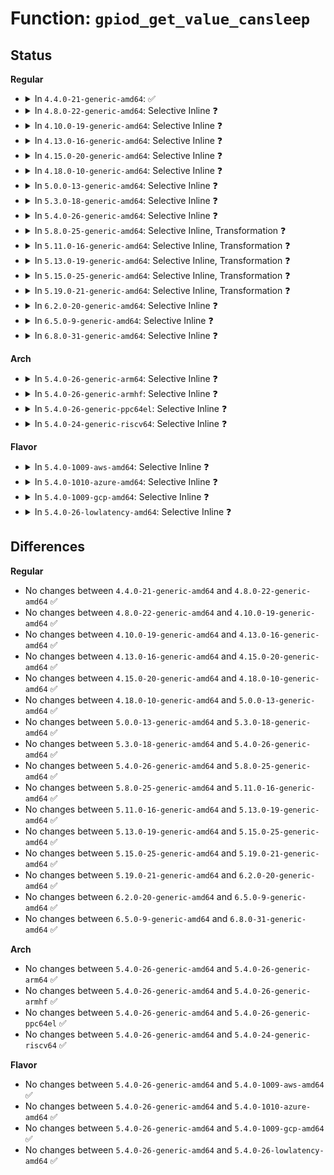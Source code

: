 # Function: <code>gpiod_get_value_cansleep</code>

## Status
<b>Regular</b>
<ul>
<li>
<details>
<summary>In <code>4.4.0-21-generic-amd64</code>: ✅</summary>

```c
int gpiod_get_value_cansleep(const struct gpio_desc * desc)
```

```json
{
  "name": "gpiod_get_value_cansleep",
  "collision_type": "Unique Global",
  "inline_type": "No",
  "funcs": [
    {
      "addr": 18446744071583194080,
      "name": "gpiod_get_value_cansleep",
      "external": true,
      "loc": "drivers/gpio/gpiolib.c:1679",
      "file": "drivers/gpio/gpiolib.c",
      "inline": "seen, unknown",
      "caller_inline": [],
      "caller_func": [
        "drivers/gpio/gpiolib-sysfs.c:value_show",
        "drivers/mmc/core/slot-gpio.c:mmc_gpio_get_ro",
        "drivers/mmc/core/slot-gpio.c:mmc_gpio_get_cd"
      ]
    }
  ],
  "symbols": [
    {
      "addr": 18446744071583194080,
      "name": "gpiod_get_value_cansleep",
      "section": ".text",
      "bind": "STB_GLOBAL",
      "size": 50
    }
  ]
}
```
</details>
</li>
<li>
<details>
<summary>In <code>4.8.0-22-generic-amd64</code>: Selective Inline ❓</summary>

```c
int gpiod_get_value_cansleep(const struct gpio_desc * desc)
```

```json
{
  "name": "gpiod_get_value_cansleep",
  "collision_type": "Unique Global",
  "inline_type": "Selective",
  "funcs": [
    {
      "addr": 18446744071583495424,
      "name": "gpiod_get_value_cansleep",
      "external": true,
      "loc": "drivers/gpio/gpiolib.c:2689",
      "file": "drivers/gpio/gpiolib.c",
      "inline": "not declared, inlined",
      "caller_inline": [],
      "caller_func": [
        "drivers/gpio/gpiolib.c:lineevent_irq_thread",
        "drivers/gpio/gpiolib.c:lineevent_ioctl",
        "drivers/gpio/gpiolib.c:linehandle_ioctl",
        "drivers/gpio/gpiolib-sysfs.c:value_show",
        "drivers/mmc/core/slot-gpio.c:mmc_gpio_get_cd",
        "drivers/mmc/core/slot-gpio.c:mmc_gpio_get_ro"
      ]
    }
  ],
  "symbols": [
    {
      "addr": 18446744071583495424,
      "name": "gpiod_get_value_cansleep",
      "section": ".text",
      "bind": "STB_GLOBAL",
      "size": 156
    }
  ]
}
```
</details>
</li>
<li>
<details>
<summary>In <code>4.10.0-19-generic-amd64</code>: Selective Inline ❓</summary>

```c
int gpiod_get_value_cansleep(const struct gpio_desc * desc)
```

```json
{
  "name": "gpiod_get_value_cansleep",
  "collision_type": "Unique Global",
  "inline_type": "Selective",
  "funcs": [
    {
      "addr": 18446744071583635552,
      "name": "gpiod_get_value_cansleep",
      "external": true,
      "loc": "drivers/gpio/gpiolib.c:2898",
      "file": "drivers/gpio/gpiolib.c",
      "inline": "not declared, inlined",
      "caller_inline": [],
      "caller_func": [
        "drivers/gpio/gpiolib.c:lineevent_irq_thread",
        "drivers/gpio/gpiolib.c:lineevent_ioctl",
        "drivers/gpio/gpiolib.c:linehandle_ioctl",
        "drivers/gpio/gpiolib-sysfs.c:value_show",
        "drivers/mmc/core/slot-gpio.c:mmc_gpio_get_cd",
        "drivers/mmc/core/slot-gpio.c:mmc_gpio_get_ro"
      ]
    }
  ],
  "symbols": [
    {
      "addr": 18446744071583635552,
      "name": "gpiod_get_value_cansleep",
      "section": ".text",
      "bind": "STB_GLOBAL",
      "size": 156
    }
  ]
}
```
</details>
</li>
<li>
<details>
<summary>In <code>4.13.0-16-generic-amd64</code>: Selective Inline ❓</summary>

```c
int gpiod_get_value_cansleep(const struct gpio_desc * desc)
```

```json
{
  "name": "gpiod_get_value_cansleep",
  "collision_type": "Unique Global",
  "inline_type": "Selective",
  "funcs": [
    {
      "addr": 18446744071583675520,
      "name": "gpiod_get_value_cansleep",
      "external": true,
      "loc": "drivers/gpio/gpiolib.c:2905",
      "file": "drivers/gpio/gpiolib.c",
      "inline": "not declared, inlined",
      "caller_inline": [],
      "caller_func": [
        "drivers/gpio/gpiolib.c:lineevent_irq_thread",
        "drivers/gpio/gpiolib.c:lineevent_ioctl",
        "drivers/gpio/gpiolib.c:linehandle_ioctl",
        "drivers/gpio/gpiolib-sysfs.c:value_show",
        "drivers/mmc/core/slot-gpio.c:mmc_gpio_get_cd",
        "drivers/mmc/core/slot-gpio.c:mmc_gpio_get_ro"
      ]
    }
  ],
  "symbols": [
    {
      "addr": 18446744071583675520,
      "name": "gpiod_get_value_cansleep",
      "section": ".text",
      "bind": "STB_GLOBAL",
      "size": 174
    }
  ]
}
```
</details>
</li>
<li>
<details>
<summary>In <code>4.15.0-20-generic-amd64</code>: Selective Inline ❓</summary>

```c
int gpiod_get_value_cansleep(const struct gpio_desc * desc)
```

```json
{
  "name": "gpiod_get_value_cansleep",
  "collision_type": "Unique Global",
  "inline_type": "Selective",
  "funcs": [
    {
      "addr": 18446744071583933216,
      "name": "gpiod_get_value_cansleep",
      "external": true,
      "loc": "drivers/gpio/gpiolib.c:3176",
      "file": "drivers/gpio/gpiolib.c",
      "inline": "not declared, inlined",
      "caller_inline": [],
      "caller_func": [
        "drivers/gpio/gpiolib.c:lineevent_irq_thread",
        "drivers/gpio/gpiolib.c:lineevent_ioctl",
        "drivers/gpio/gpiolib-sysfs.c:value_show",
        "drivers/mmc/core/slot-gpio.c:mmc_gpio_get_cd",
        "drivers/mmc/core/slot-gpio.c:mmc_gpio_get_ro"
      ]
    }
  ],
  "symbols": [
    {
      "addr": 18446744071583933216,
      "name": "gpiod_get_value_cansleep",
      "section": ".text",
      "bind": "STB_GLOBAL",
      "size": 174
    }
  ]
}
```
</details>
</li>
<li>
<details>
<summary>In <code>4.18.0-10-generic-amd64</code>: Selective Inline ❓</summary>

```c
int gpiod_get_value_cansleep(const struct gpio_desc * desc)
```

```json
{
  "name": "gpiod_get_value_cansleep",
  "collision_type": "Unique Global",
  "inline_type": "Selective",
  "funcs": [
    {
      "addr": 18446744071584125072,
      "name": "gpiod_get_value_cansleep",
      "external": true,
      "loc": "drivers/gpio/gpiolib.c:3367",
      "file": "drivers/gpio/gpiolib.c",
      "inline": "not declared, inlined",
      "caller_inline": [],
      "caller_func": [
        "drivers/gpio/gpiolib.c:lineevent_irq_thread",
        "drivers/gpio/gpiolib.c:lineevent_ioctl",
        "drivers/gpio/gpiolib-sysfs.c:value_show",
        "drivers/clk/clk-gpio.c:clk_gpio_mux_get_parent",
        "drivers/i2c/i2c-core-base.c:get_sda_gpio_value",
        "drivers/i2c/i2c-core-base.c:get_scl_gpio_value",
        "drivers/mmc/core/slot-gpio.c:mmc_gpio_get_cd",
        "drivers/mmc/core/slot-gpio.c:mmc_gpio_get_ro"
      ]
    }
  ],
  "symbols": [
    {
      "addr": 18446744071584125072,
      "name": "gpiod_get_value_cansleep",
      "section": ".text",
      "bind": "STB_GLOBAL",
      "size": 61
    }
  ]
}
```
</details>
</li>
<li>
<details>
<summary>In <code>5.0.0-13-generic-amd64</code>: Selective Inline ❓</summary>

```c
int gpiod_get_value_cansleep(const struct gpio_desc * desc)
```

```json
{
  "name": "gpiod_get_value_cansleep",
  "collision_type": "Unique Global",
  "inline_type": "Selective",
  "funcs": [
    {
      "addr": 18446744071584208688,
      "name": "gpiod_get_value_cansleep",
      "external": true,
      "loc": "drivers/gpio/gpiolib.c:3609",
      "file": "drivers/gpio/gpiolib.c",
      "inline": "not declared, inlined",
      "caller_inline": [],
      "caller_func": [
        "drivers/gpio/gpiolib.c:lineevent_irq_thread",
        "drivers/gpio/gpiolib.c:lineevent_ioctl",
        "drivers/gpio/gpiolib-sysfs.c:value_show",
        "drivers/clk/clk-gpio.c:clk_gpio_mux_get_parent",
        "drivers/i2c/i2c-core-base.c:get_sda_gpio_value",
        "drivers/i2c/i2c-core-base.c:get_scl_gpio_value",
        "drivers/mmc/core/slot-gpio.c:mmc_gpio_get_cd",
        "drivers/mmc/core/slot-gpio.c:mmc_gpio_get_ro"
      ]
    }
  ],
  "symbols": [
    {
      "addr": 18446744071584208688,
      "name": "gpiod_get_value_cansleep",
      "section": ".text",
      "bind": "STB_GLOBAL",
      "size": 61
    }
  ]
}
```
</details>
</li>
<li>
<details>
<summary>In <code>5.3.0-18-generic-amd64</code>: Selective Inline ❓</summary>

```c
int gpiod_get_value_cansleep(const struct gpio_desc * desc)
```

```json
{
  "name": "gpiod_get_value_cansleep",
  "collision_type": "Unique Global",
  "inline_type": "Selective",
  "funcs": [
    {
      "addr": 18446744071584397200,
      "name": "gpiod_get_value_cansleep",
      "external": true,
      "loc": "drivers/gpio/gpiolib.c:3698",
      "file": "drivers/gpio/gpiolib.c",
      "inline": "not declared, inlined",
      "caller_inline": [],
      "caller_func": [
        "drivers/gpio/gpiolib.c:lineevent_irq_thread",
        "drivers/gpio/gpiolib.c:lineevent_ioctl",
        "drivers/gpio/gpiolib-sysfs.c:value_show",
        "drivers/clk/clk-gpio.c:clk_gpio_mux_get_parent",
        "drivers/clk/clk-gpio.c:clk_sleeping_gpio_gate_is_prepared",
        "drivers/net/phy/fixed_phy.c:fixed_mdio_read",
        "drivers/i2c/i2c-core-base.c:get_sda_gpio_value",
        "drivers/i2c/i2c-core-base.c:get_scl_gpio_value",
        "drivers/mmc/core/slot-gpio.c:mmc_gpio_get_cd",
        "drivers/mmc/core/slot-gpio.c:mmc_gpio_get_ro"
      ]
    }
  ],
  "symbols": [
    {
      "addr": 18446744071584397200,
      "name": "gpiod_get_value_cansleep",
      "section": ".text",
      "bind": "STB_GLOBAL",
      "size": 61
    }
  ]
}
```
</details>
</li>
<li>
<details>
<summary>In <code>5.4.0-26-generic-amd64</code>: Selective Inline ❓</summary>

```c
int gpiod_get_value_cansleep(const struct gpio_desc * desc)
```

```json
{
  "name": "gpiod_get_value_cansleep",
  "collision_type": "Unique Global",
  "inline_type": "Selective",
  "funcs": [
    {
      "addr": 18446744071584533024,
      "name": "gpiod_get_value_cansleep",
      "external": true,
      "loc": "drivers/gpio/gpiolib.c:4052",
      "file": "drivers/gpio/gpiolib.c",
      "inline": "not declared, inlined",
      "caller_inline": [],
      "caller_func": [
        "drivers/gpio/gpiolib.c:lineevent_irq_thread",
        "drivers/gpio/gpiolib.c:lineevent_ioctl",
        "drivers/gpio/gpiolib-sysfs.c:value_show",
        "drivers/clk/clk-gpio.c:clk_gpio_mux_get_parent",
        "drivers/clk/clk-gpio.c:clk_sleeping_gpio_gate_is_prepared",
        "drivers/net/phy/fixed_phy.c:fixed_mdio_read",
        "drivers/i2c/i2c-core-base.c:get_sda_gpio_value",
        "drivers/i2c/i2c-core-base.c:get_scl_gpio_value",
        "drivers/mmc/core/slot-gpio.c:mmc_gpio_get_cd",
        "drivers/mmc/core/slot-gpio.c:mmc_gpio_get_ro"
      ]
    }
  ],
  "symbols": [
    {
      "addr": 18446744071584533024,
      "name": "gpiod_get_value_cansleep",
      "section": ".text",
      "bind": "STB_GLOBAL",
      "size": 61
    }
  ]
}
```
</details>
</li>
<li>
<details>
<summary>In <code>5.8.0-25-generic-amd64</code>: Selective Inline, Transformation ❓</summary>

```c
int gpiod_get_value_cansleep(const struct gpio_desc * desc)
```

```json
{
  "name": "gpiod_get_value_cansleep",
  "collision_type": "Unique Global",
  "inline_type": "Selective",
  "funcs": [
    {
      "addr": 18446744071585202040,
      "name": "gpiod_get_value_cansleep",
      "external": true,
      "loc": "drivers/gpio/gpiolib.c:4465",
      "file": "drivers/gpio/gpiolib.c",
      "inline": "not declared, inlined",
      "caller_inline": [
        "drivers/gpio/gpiolib.c:lineevent_irq_thread",
        "drivers/gpio/gpiolib.c:lineevent_irq_thread",
        "drivers/gpio/gpiolib.c:lineevent_ioctl",
        "drivers/gpio/gpiolib.c:lineevent_ioctl"
      ],
      "caller_func": [
        "drivers/gpio/gpiolib-sysfs.c:value_show",
        "drivers/clk/clk-gpio.c:clk_sleeping_gpio_gate_is_prepared",
        "drivers/net/phy/fixed_phy.c:fixed_mdio_read",
        "drivers/i2c/i2c-core-base.c:get_sda_gpio_value",
        "drivers/i2c/i2c-core-base.c:get_scl_gpio_value",
        "drivers/mmc/core/slot-gpio.c:mmc_gpio_get_cd",
        "drivers/mmc/core/slot-gpio.c:mmc_gpio_get_ro"
      ]
    }
  ],
  "symbols": [
    {
      "addr": 18446744071585220935,
      "name": "gpiod_get_value_cansleep.cold",
      "section": ".text",
      "bind": "STB_LOCAL",
      "size": 93
    },
    {
      "addr": 18446744071585204416,
      "name": "gpiod_get_value_cansleep",
      "section": ".text",
      "bind": "STB_GLOBAL",
      "size": 95
    }
  ]
}
```
</details>
</li>
<li>
<details>
<summary>In <code>5.11.0-16-generic-amd64</code>: Selective Inline, Transformation ❓</summary>

```c
int gpiod_get_value_cansleep(const struct gpio_desc * desc)
```

```json
{
  "name": "gpiod_get_value_cansleep",
  "collision_type": "Unique Global",
  "inline_type": "Selective",
  "funcs": [
    {
      "addr": 18446744071585361129,
      "name": "gpiod_get_value_cansleep",
      "external": true,
      "loc": "drivers/gpio/gpiolib.c:3289",
      "file": "drivers/gpio/gpiolib.c",
      "inline": "not declared, inlined",
      "caller_inline": [],
      "caller_func": [
        "drivers/gpio/gpiolib-cdev.c:edge_irq_thread",
        "drivers/gpio/gpiolib-sysfs.c:value_show",
        "drivers/clk/clk-gpio.c:clk_sleeping_gpio_gate_is_prepared",
        "drivers/net/phy/fixed_phy.c:fixed_mdio_read",
        "drivers/i2c/i2c-core-base.c:get_sda_gpio_value",
        "drivers/i2c/i2c-core-base.c:get_scl_gpio_value",
        "drivers/mmc/core/slot-gpio.c:mmc_gpio_get_cd",
        "drivers/mmc/core/slot-gpio.c:mmc_gpio_get_ro"
      ]
    }
  ],
  "symbols": [
    {
      "addr": 18446744071591387568,
      "name": "gpiod_get_value_cansleep.cold",
      "section": ".text",
      "bind": "STB_LOCAL",
      "size": 93
    },
    {
      "addr": 18446744071585361072,
      "name": "gpiod_get_value_cansleep",
      "section": ".text",
      "bind": "STB_GLOBAL",
      "size": 95
    }
  ]
}
```
</details>
</li>
<li>
<details>
<summary>In <code>5.13.0-19-generic-amd64</code>: Selective Inline, Transformation ❓</summary>

```c
int gpiod_get_value_cansleep(const struct gpio_desc * desc)
```

```json
{
  "name": "gpiod_get_value_cansleep",
  "collision_type": "Unique Global",
  "inline_type": "Selective",
  "funcs": [
    {
      "addr": 18446744071585244681,
      "name": "gpiod_get_value_cansleep",
      "external": true,
      "loc": "drivers/gpio/gpiolib.c:3266",
      "file": "drivers/gpio/gpiolib.c",
      "inline": "not declared, inlined",
      "caller_inline": [],
      "caller_func": [
        "drivers/gpio/gpiolib-cdev.c:edge_irq_thread",
        "drivers/gpio/gpiolib-sysfs.c:value_show",
        "drivers/clk/clk-gpio.c:clk_sleeping_gpio_gate_is_prepared",
        "drivers/net/phy/fixed_phy.c:fixed_mdio_read",
        "drivers/i2c/i2c-core-base.c:get_sda_gpio_value",
        "drivers/i2c/i2c-core-base.c:get_scl_gpio_value",
        "drivers/mmc/core/slot-gpio.c:mmc_gpio_get_cd",
        "drivers/mmc/core/slot-gpio.c:mmc_gpio_get_ro"
      ]
    }
  ],
  "symbols": [
    {
      "addr": 18446744071591329878,
      "name": "gpiod_get_value_cansleep.cold",
      "section": ".text",
      "bind": "STB_LOCAL",
      "size": 93
    },
    {
      "addr": 18446744071585244624,
      "name": "gpiod_get_value_cansleep",
      "section": ".text",
      "bind": "STB_GLOBAL",
      "size": 95
    }
  ]
}
```
</details>
</li>
<li>
<details>
<summary>In <code>5.15.0-25-generic-amd64</code>: Selective Inline, Transformation ❓</summary>

```c
int gpiod_get_value_cansleep(const struct gpio_desc * desc)
```

```json
{
  "name": "gpiod_get_value_cansleep",
  "collision_type": "Unique Global",
  "inline_type": "Selective",
  "funcs": [
    {
      "addr": 18446744071585700361,
      "name": "gpiod_get_value_cansleep",
      "external": true,
      "loc": "drivers/gpio/gpiolib.c:3325",
      "file": "drivers/gpio/gpiolib.c",
      "inline": "not declared, inlined",
      "caller_inline": [],
      "caller_func": [
        "drivers/gpio/gpiolib-cdev.c:edge_irq_thread",
        "drivers/gpio/gpiolib-sysfs.c:value_show",
        "drivers/clk/clk-gpio.c:clk_sleeping_gpio_gate_is_prepared",
        "drivers/net/phy/fixed_phy.c:fixed_mdio_read",
        "drivers/i2c/i2c-core-base.c:get_sda_gpio_value",
        "drivers/i2c/i2c-core-base.c:get_scl_gpio_value",
        "drivers/mmc/core/slot-gpio.c:mmc_gpio_get_cd",
        "drivers/mmc/core/slot-gpio.c:mmc_gpio_get_ro"
      ]
    }
  ],
  "symbols": [
    {
      "addr": 18446744071592352763,
      "name": "gpiod_get_value_cansleep.cold",
      "section": ".text",
      "bind": "STB_LOCAL",
      "size": 93
    },
    {
      "addr": 18446744071585700304,
      "name": "gpiod_get_value_cansleep",
      "section": ".text",
      "bind": "STB_GLOBAL",
      "size": 95
    }
  ]
}
```
</details>
</li>
<li>
<details>
<summary>In <code>5.19.0-21-generic-amd64</code>: Selective Inline, Transformation ❓</summary>

```c
int gpiod_get_value_cansleep(const struct gpio_desc * desc)
```

```json
{
  "name": "gpiod_get_value_cansleep",
  "collision_type": "Unique Global",
  "inline_type": "Selective",
  "funcs": [
    {
      "addr": 18446744071586867565,
      "name": "gpiod_get_value_cansleep",
      "external": true,
      "loc": "drivers/gpio/gpiolib.c:3446",
      "file": "drivers/gpio/gpiolib.c",
      "inline": "not declared, inlined",
      "caller_inline": [],
      "caller_func": [
        "drivers/gpio/gpiolib-cdev.c:lineevent_irq_thread",
        "drivers/gpio/gpiolib-cdev.c:lineevent_ioctl",
        "drivers/gpio/gpiolib-cdev.c:edge_irq_thread",
        "drivers/gpio/gpiolib-cdev.c:process_hw_ts_thread",
        "drivers/gpio/gpiolib-sysfs.c:value_show",
        "drivers/clk/clk-gpio.c:clk_sleeping_gpio_gate_is_prepared",
        "drivers/net/phy/fixed_phy.c:fixed_mdio_read",
        "drivers/i2c/i2c-core-base.c:get_sda_gpio_value",
        "drivers/i2c/i2c-core-base.c:get_scl_gpio_value",
        "drivers/mmc/core/slot-gpio.c:mmc_gpio_get_cd",
        "drivers/mmc/core/slot-gpio.c:mmc_gpio_get_ro"
      ]
    }
  ],
  "symbols": [
    {
      "addr": 18446744071594214504,
      "name": "gpiod_get_value_cansleep.cold",
      "section": ".text",
      "bind": "STB_LOCAL",
      "size": 93
    },
    {
      "addr": 18446744071586867504,
      "name": "gpiod_get_value_cansleep",
      "section": ".text",
      "bind": "STB_GLOBAL",
      "size": 106
    }
  ]
}
```
</details>
</li>
<li>
<details>
<summary>In <code>6.2.0-20-generic-amd64</code>: Selective Inline ❓</summary>

```c
int gpiod_get_value_cansleep(const struct gpio_desc * desc)
```

```json
{
  "name": "gpiod_get_value_cansleep",
  "collision_type": "Unique Global",
  "inline_type": "Selective",
  "funcs": [
    {
      "addr": 18446744071588016096,
      "name": "gpiod_get_value_cansleep",
      "external": true,
      "loc": "drivers/gpio/gpiolib.c:3516",
      "file": "drivers/gpio/gpiolib.c",
      "inline": "not declared, inlined",
      "caller_inline": [],
      "caller_func": [
        "drivers/gpio/gpiolib-cdev.c:lineevent_irq_thread",
        "drivers/gpio/gpiolib-cdev.c:lineevent_ioctl_unlocked",
        "drivers/gpio/gpiolib-cdev.c:edge_irq_thread",
        "drivers/gpio/gpiolib-sysfs.c:value_show",
        "drivers/clk/clk-gpio.c:clk_sleeping_gpio_gate_is_prepared",
        "drivers/net/phy/fixed_phy.c:fixed_mdio_read",
        "drivers/i2c/i2c-core-base.c:get_sda_gpio_value",
        "drivers/i2c/i2c-core-base.c:get_scl_gpio_value",
        "drivers/mmc/core/slot-gpio.c:mmc_gpio_get_cd",
        "drivers/mmc/core/slot-gpio.c:mmc_gpio_get_ro"
      ]
    }
  ],
  "symbols": [
    {
      "addr": 18446744071588016096,
      "name": "gpiod_get_value_cansleep",
      "section": ".text",
      "bind": "STB_GLOBAL",
      "size": 183
    }
  ]
}
```
</details>
</li>
<li>
<details>
<summary>In <code>6.5.0-9-generic-amd64</code>: Selective Inline ❓</summary>

```c
int gpiod_get_value_cansleep(const struct gpio_desc * desc)
```

```json
{
  "name": "gpiod_get_value_cansleep",
  "collision_type": "Unique Global",
  "inline_type": "Selective",
  "funcs": [
    {
      "addr": 18446744071588290848,
      "name": "gpiod_get_value_cansleep",
      "external": true,
      "loc": "drivers/gpio/gpiolib.c:3557",
      "file": "drivers/gpio/gpiolib.c",
      "inline": "not declared, inlined",
      "caller_inline": [],
      "caller_func": [
        "drivers/gpio/gpiolib-cdev.c:lineevent_irq_thread",
        "drivers/gpio/gpiolib-cdev.c:lineevent_ioctl_unlocked",
        "drivers/gpio/gpiolib-cdev.c:edge_irq_thread",
        "drivers/gpio/gpiolib-sysfs.c:value_show",
        "drivers/clk/clk-gpio.c:clk_sleeping_gpio_gate_is_prepared",
        "drivers/net/phy/fixed_phy.c:fixed_mdio_read",
        "drivers/i2c/i2c-core-base.c:get_sda_gpio_value",
        "drivers/i2c/i2c-core-base.c:get_scl_gpio_value",
        "drivers/mmc/core/slot-gpio.c:mmc_gpio_get_cd",
        "drivers/mmc/core/slot-gpio.c:mmc_gpio_get_ro"
      ]
    }
  ],
  "symbols": [
    {
      "addr": 18446744071588290848,
      "name": "gpiod_get_value_cansleep",
      "section": ".text",
      "bind": "STB_GLOBAL",
      "size": 175
    }
  ]
}
```
</details>
</li>
<li>
<details>
<summary>In <code>6.8.0-31-generic-amd64</code>: Selective Inline ❓</summary>

```c
int gpiod_get_value_cansleep(const struct gpio_desc * desc)
```

```json
{
  "name": "gpiod_get_value_cansleep",
  "collision_type": "Unique Global",
  "inline_type": "Selective",
  "funcs": [
    {
      "addr": 18446744071588584544,
      "name": "gpiod_get_value_cansleep",
      "external": true,
      "loc": "drivers/gpio/gpiolib.c:3750",
      "file": "drivers/gpio/gpiolib.c",
      "inline": "not declared, inlined",
      "caller_inline": [],
      "caller_func": [
        "drivers/gpio/gpiolib-cdev.c:lineevent_irq_thread",
        "drivers/gpio/gpiolib-cdev.c:lineevent_ioctl",
        "drivers/gpio/gpiolib-cdev.c:edge_irq_thread",
        "drivers/gpio/gpiolib-sysfs.c:value_show",
        "drivers/clk/clk-gpio.c:clk_sleeping_gpio_gate_is_prepared",
        "drivers/net/phy/fixed_phy.c:fixed_mdio_read",
        "drivers/i2c/i2c-core-base.c:get_sda_gpio_value",
        "drivers/i2c/i2c-core-base.c:get_scl_gpio_value",
        "drivers/mmc/core/slot-gpio.c:mmc_gpio_get_cd",
        "drivers/mmc/core/slot-gpio.c:mmc_gpio_get_ro"
      ]
    }
  ],
  "symbols": [
    {
      "addr": 18446744071588584544,
      "name": "gpiod_get_value_cansleep",
      "section": ".text",
      "bind": "STB_GLOBAL",
      "size": 167
    }
  ]
}
```
</details>
</li>
</ul>
<b>Arch</b>
<ul>
<li>
<details>
<summary>In <code>5.4.0-26-generic-arm64</code>: Selective Inline ❓</summary>

```c
int gpiod_get_value_cansleep(const struct gpio_desc * desc)
```

```json
{
  "name": "gpiod_get_value_cansleep",
  "collision_type": "Unique Global",
  "inline_type": "Selective",
  "funcs": [
    {
      "addr": 18446603336496709048,
      "name": "gpiod_get_value_cansleep",
      "external": true,
      "loc": "drivers/gpio/gpiolib.c:4052",
      "file": "drivers/gpio/gpiolib.c",
      "inline": "not declared, inlined",
      "caller_inline": [],
      "caller_func": [
        "drivers/gpio/gpiolib.c:lineevent_irq_thread",
        "drivers/gpio/gpiolib.c:lineevent_ioctl",
        "drivers/gpio/gpiolib-sysfs.c:value_show",
        "drivers/clk/clk-gpio.c:clk_gpio_mux_get_parent",
        "drivers/clk/clk-gpio.c:clk_sleeping_gpio_gate_is_prepared",
        "drivers/net/phy/fixed_phy.c:fixed_mdio_read",
        "drivers/i2c/i2c-core-base.c:get_sda_gpio_value",
        "drivers/i2c/i2c-core-base.c:get_scl_gpio_value",
        "drivers/mmc/core/slot-gpio.c:mmc_gpio_get_cd",
        "drivers/mmc/core/slot-gpio.c:mmc_gpio_get_ro"
      ]
    }
  ],
  "symbols": [
    {
      "addr": 18446603336496709048,
      "name": "gpiod_get_value_cansleep",
      "section": ".text",
      "bind": "STB_GLOBAL",
      "size": 96
    }
  ]
}
```
</details>
</li>
<li>
<details>
<summary>In <code>5.4.0-26-generic-armhf</code>: Selective Inline ❓</summary>

```c
int gpiod_get_value_cansleep(const struct gpio_desc * desc)
```

```json
{
  "name": "gpiod_get_value_cansleep",
  "collision_type": "Unique Global",
  "inline_type": "Selective",
  "funcs": [
    {
      "addr": 3230008812,
      "name": "gpiod_get_value_cansleep",
      "external": true,
      "loc": "drivers/gpio/gpiolib.c:4052",
      "file": "drivers/gpio/gpiolib.c",
      "inline": "not declared, inlined",
      "caller_inline": [],
      "caller_func": [
        "drivers/gpio/gpiolib.c:lineevent_irq_thread",
        "drivers/gpio/gpiolib.c:lineevent_ioctl",
        "drivers/gpio/gpiolib-sysfs.c:value_show",
        "drivers/clk/clk-gpio.c:clk_gpio_mux_get_parent",
        "drivers/clk/clk-gpio.c:clk_sleeping_gpio_gate_is_prepared",
        "drivers/net/phy/fixed_phy.c:fixed_mdio_read",
        "drivers/i2c/i2c-core-base.c:get_sda_gpio_value",
        "drivers/i2c/i2c-core-base.c:get_scl_gpio_value",
        "drivers/mmc/core/slot-gpio.c:mmc_gpio_get_cd",
        "drivers/mmc/core/slot-gpio.c:mmc_gpio_get_ro",
        "sound/soc/soc-jack.c:gpio_work"
      ]
    }
  ],
  "symbols": [
    {
      "addr": 3230008812,
      "name": "gpiod_get_value_cansleep",
      "section": ".text",
      "bind": "STB_GLOBAL",
      "size": 80
    }
  ]
}
```
</details>
</li>
<li>
<details>
<summary>In <code>5.4.0-26-generic-ppc64el</code>: Selective Inline ❓</summary>

```c
int gpiod_get_value_cansleep(const struct gpio_desc * desc)
```

```json
{
  "name": "gpiod_get_value_cansleep",
  "collision_type": "Unique Global",
  "inline_type": "Selective",
  "funcs": [
    {
      "addr": 13835058055290805984,
      "name": "gpiod_get_value_cansleep",
      "external": true,
      "loc": "drivers/gpio/gpiolib.c:4052",
      "file": "drivers/gpio/gpiolib.c",
      "inline": "not declared, inlined",
      "caller_inline": [],
      "caller_func": [
        "drivers/gpio/gpiolib.c:lineevent_irq_thread",
        "drivers/gpio/gpiolib.c:lineevent_ioctl",
        "drivers/gpio/gpiolib-sysfs.c:value_show",
        "drivers/net/phy/fixed_phy.c:fixed_mdio_read",
        "drivers/i2c/i2c-core-base.c:get_sda_gpio_value",
        "drivers/i2c/i2c-core-base.c:get_scl_gpio_value",
        "drivers/mmc/core/slot-gpio.c:mmc_gpio_get_cd",
        "drivers/mmc/core/slot-gpio.c:mmc_gpio_get_ro"
      ]
    }
  ],
  "symbols": [
    {
      "addr": 13835058055290805984,
      "name": "gpiod_get_value_cansleep",
      "section": ".text",
      "bind": "STB_GLOBAL",
      "size": 112
    }
  ]
}
```
</details>
</li>
<li>
<details>
<summary>In <code>5.4.0-24-generic-riscv64</code>: Selective Inline ❓</summary>

```c
int gpiod_get_value_cansleep(const struct gpio_desc * desc)
```

```json
{
  "name": "gpiod_get_value_cansleep",
  "collision_type": "Unique Global",
  "inline_type": "Selective",
  "funcs": [
    {
      "addr": 18446743936275477198,
      "name": "gpiod_get_value_cansleep",
      "external": true,
      "loc": "drivers/gpio/gpiolib.c:4052",
      "file": "drivers/gpio/gpiolib.c",
      "inline": "not declared, inlined",
      "caller_inline": [],
      "caller_func": [
        "drivers/gpio/gpiolib.c:lineevent_irq_thread",
        "drivers/gpio/gpiolib.c:lineevent_ioctl",
        "drivers/gpio/gpiolib-sysfs.c:value_show",
        "drivers/clk/clk-gpio.c:clk_gpio_mux_get_parent",
        "drivers/clk/clk-gpio.c:clk_sleeping_gpio_gate_is_prepared",
        "drivers/net/phy/fixed_phy.c:fixed_mdio_read",
        "drivers/i2c/i2c-core-base.c:get_sda_gpio_value",
        "drivers/i2c/i2c-core-base.c:get_scl_gpio_value",
        "drivers/mmc/core/slot-gpio.c:mmc_gpio_get_cd",
        "drivers/mmc/core/slot-gpio.c:mmc_gpio_get_ro"
      ]
    }
  ],
  "symbols": [
    {
      "addr": 18446743936275477198,
      "name": "gpiod_get_value_cansleep",
      "section": ".text",
      "bind": "STB_GLOBAL",
      "size": 80
    }
  ]
}
```
</details>
</li>
</ul>
<b>Flavor</b>
<ul>
<li>
<details>
<summary>In <code>5.4.0-1009-aws-amd64</code>: Selective Inline ❓</summary>

```c
int gpiod_get_value_cansleep(const struct gpio_desc * desc)
```

```json
{
  "name": "gpiod_get_value_cansleep",
  "collision_type": "Unique Global",
  "inline_type": "Selective",
  "funcs": [
    {
      "addr": 18446744071584489952,
      "name": "gpiod_get_value_cansleep",
      "external": true,
      "loc": "drivers/gpio/gpiolib.c:4052",
      "file": "drivers/gpio/gpiolib.c",
      "inline": "not declared, inlined",
      "caller_inline": [],
      "caller_func": [
        "drivers/gpio/gpiolib.c:lineevent_irq_thread",
        "drivers/gpio/gpiolib.c:lineevent_ioctl",
        "drivers/gpio/gpiolib-sysfs.c:value_show",
        "drivers/clk/clk-gpio.c:clk_gpio_mux_get_parent",
        "drivers/clk/clk-gpio.c:clk_sleeping_gpio_gate_is_prepared",
        "drivers/net/phy/fixed_phy.c:fixed_mdio_read",
        "drivers/mmc/core/slot-gpio.c:mmc_gpio_get_cd",
        "drivers/mmc/core/slot-gpio.c:mmc_gpio_get_ro"
      ]
    }
  ],
  "symbols": [
    {
      "addr": 18446744071584489952,
      "name": "gpiod_get_value_cansleep",
      "section": ".text",
      "bind": "STB_GLOBAL",
      "size": 61
    }
  ]
}
```
</details>
</li>
<li>
<details>
<summary>In <code>5.4.0-1010-azure-amd64</code>: Selective Inline ❓</summary>

```c
int gpiod_get_value_cansleep(const struct gpio_desc * desc)
```

```json
{
  "name": "gpiod_get_value_cansleep",
  "collision_type": "Unique Global",
  "inline_type": "Selective",
  "funcs": [
    {
      "addr": 18446744071584428080,
      "name": "gpiod_get_value_cansleep",
      "external": true,
      "loc": "drivers/gpio/gpiolib.c:4052",
      "file": "drivers/gpio/gpiolib.c",
      "inline": "not declared, inlined",
      "caller_inline": [],
      "caller_func": [
        "drivers/gpio/gpiolib.c:lineevent_irq_thread",
        "drivers/gpio/gpiolib.c:lineevent_ioctl",
        "drivers/gpio/gpiolib-sysfs.c:value_show",
        "drivers/clk/clk-gpio.c:clk_gpio_mux_get_parent",
        "drivers/clk/clk-gpio.c:clk_sleeping_gpio_gate_is_prepared",
        "drivers/net/phy/fixed_phy.c:fixed_mdio_read"
      ]
    }
  ],
  "symbols": [
    {
      "addr": 18446744071584428080,
      "name": "gpiod_get_value_cansleep",
      "section": ".text",
      "bind": "STB_GLOBAL",
      "size": 61
    }
  ]
}
```
</details>
</li>
<li>
<details>
<summary>In <code>5.4.0-1009-gcp-amd64</code>: Selective Inline ❓</summary>

```c
int gpiod_get_value_cansleep(const struct gpio_desc * desc)
```

```json
{
  "name": "gpiod_get_value_cansleep",
  "collision_type": "Unique Global",
  "inline_type": "Selective",
  "funcs": [
    {
      "addr": 18446744071584484688,
      "name": "gpiod_get_value_cansleep",
      "external": true,
      "loc": "drivers/gpio/gpiolib.c:4052",
      "file": "drivers/gpio/gpiolib.c",
      "inline": "not declared, inlined",
      "caller_inline": [],
      "caller_func": [
        "drivers/gpio/gpiolib.c:lineevent_irq_thread",
        "drivers/gpio/gpiolib.c:lineevent_ioctl",
        "drivers/gpio/gpiolib-sysfs.c:value_show",
        "drivers/clk/clk-gpio.c:clk_gpio_mux_get_parent",
        "drivers/clk/clk-gpio.c:clk_sleeping_gpio_gate_is_prepared",
        "drivers/net/phy/fixed_phy.c:fixed_mdio_read",
        "drivers/i2c/i2c-core-base.c:get_sda_gpio_value",
        "drivers/i2c/i2c-core-base.c:get_scl_gpio_value",
        "drivers/mmc/core/slot-gpio.c:mmc_gpio_get_cd",
        "drivers/mmc/core/slot-gpio.c:mmc_gpio_get_ro"
      ]
    }
  ],
  "symbols": [
    {
      "addr": 18446744071584484688,
      "name": "gpiod_get_value_cansleep",
      "section": ".text",
      "bind": "STB_GLOBAL",
      "size": 61
    }
  ]
}
```
</details>
</li>
<li>
<details>
<summary>In <code>5.4.0-26-lowlatency-amd64</code>: Selective Inline ❓</summary>

```c
int gpiod_get_value_cansleep(const struct gpio_desc * desc)
```

```json
{
  "name": "gpiod_get_value_cansleep",
  "collision_type": "Unique Global",
  "inline_type": "Selective",
  "funcs": [
    {
      "addr": 18446744071584590864,
      "name": "gpiod_get_value_cansleep",
      "external": true,
      "loc": "drivers/gpio/gpiolib.c:4052",
      "file": "drivers/gpio/gpiolib.c",
      "inline": "not declared, inlined",
      "caller_inline": [],
      "caller_func": [
        "drivers/gpio/gpiolib.c:lineevent_irq_thread",
        "drivers/gpio/gpiolib.c:lineevent_ioctl",
        "drivers/gpio/gpiolib-sysfs.c:value_show",
        "drivers/clk/clk-gpio.c:clk_gpio_mux_get_parent",
        "drivers/clk/clk-gpio.c:clk_sleeping_gpio_gate_is_prepared",
        "drivers/net/phy/fixed_phy.c:fixed_mdio_read",
        "drivers/i2c/i2c-core-base.c:get_sda_gpio_value",
        "drivers/i2c/i2c-core-base.c:get_scl_gpio_value",
        "drivers/mmc/core/slot-gpio.c:mmc_gpio_get_cd",
        "drivers/mmc/core/slot-gpio.c:mmc_gpio_get_ro"
      ]
    }
  ],
  "symbols": [
    {
      "addr": 18446744071584590864,
      "name": "gpiod_get_value_cansleep",
      "section": ".text",
      "bind": "STB_GLOBAL",
      "size": 61
    }
  ]
}
```
</details>
</li>
</ul>

## Differences
<b>Regular</b>
<ul>
<li>
No changes between <code>4.4.0-21-generic-amd64</code> and <code>4.8.0-22-generic-amd64</code> ✅
</li>
<li>
No changes between <code>4.8.0-22-generic-amd64</code> and <code>4.10.0-19-generic-amd64</code> ✅
</li>
<li>
No changes between <code>4.10.0-19-generic-amd64</code> and <code>4.13.0-16-generic-amd64</code> ✅
</li>
<li>
No changes between <code>4.13.0-16-generic-amd64</code> and <code>4.15.0-20-generic-amd64</code> ✅
</li>
<li>
No changes between <code>4.15.0-20-generic-amd64</code> and <code>4.18.0-10-generic-amd64</code> ✅
</li>
<li>
No changes between <code>4.18.0-10-generic-amd64</code> and <code>5.0.0-13-generic-amd64</code> ✅
</li>
<li>
No changes between <code>5.0.0-13-generic-amd64</code> and <code>5.3.0-18-generic-amd64</code> ✅
</li>
<li>
No changes between <code>5.3.0-18-generic-amd64</code> and <code>5.4.0-26-generic-amd64</code> ✅
</li>
<li>
No changes between <code>5.4.0-26-generic-amd64</code> and <code>5.8.0-25-generic-amd64</code> ✅
</li>
<li>
No changes between <code>5.8.0-25-generic-amd64</code> and <code>5.11.0-16-generic-amd64</code> ✅
</li>
<li>
No changes between <code>5.11.0-16-generic-amd64</code> and <code>5.13.0-19-generic-amd64</code> ✅
</li>
<li>
No changes between <code>5.13.0-19-generic-amd64</code> and <code>5.15.0-25-generic-amd64</code> ✅
</li>
<li>
No changes between <code>5.15.0-25-generic-amd64</code> and <code>5.19.0-21-generic-amd64</code> ✅
</li>
<li>
No changes between <code>5.19.0-21-generic-amd64</code> and <code>6.2.0-20-generic-amd64</code> ✅
</li>
<li>
No changes between <code>6.2.0-20-generic-amd64</code> and <code>6.5.0-9-generic-amd64</code> ✅
</li>
<li>
No changes between <code>6.5.0-9-generic-amd64</code> and <code>6.8.0-31-generic-amd64</code> ✅
</li>
</ul>
<b>Arch</b>
<ul>
<li>
No changes between <code>5.4.0-26-generic-amd64</code> and <code>5.4.0-26-generic-arm64</code> ✅
</li>
<li>
No changes between <code>5.4.0-26-generic-amd64</code> and <code>5.4.0-26-generic-armhf</code> ✅
</li>
<li>
No changes between <code>5.4.0-26-generic-amd64</code> and <code>5.4.0-26-generic-ppc64el</code> ✅
</li>
<li>
No changes between <code>5.4.0-26-generic-amd64</code> and <code>5.4.0-24-generic-riscv64</code> ✅
</li>
</ul>
<b>Flavor</b>
<ul>
<li>
No changes between <code>5.4.0-26-generic-amd64</code> and <code>5.4.0-1009-aws-amd64</code> ✅
</li>
<li>
No changes between <code>5.4.0-26-generic-amd64</code> and <code>5.4.0-1010-azure-amd64</code> ✅
</li>
<li>
No changes between <code>5.4.0-26-generic-amd64</code> and <code>5.4.0-1009-gcp-amd64</code> ✅
</li>
<li>
No changes between <code>5.4.0-26-generic-amd64</code> and <code>5.4.0-26-lowlatency-amd64</code> ✅
</li>
</ul>
